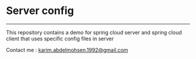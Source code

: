 # Server config
_______________

This repository contains a demo for spring cloud server and spring cloud client that uses specific config files in server

Contact me : karim.abdelmohsen.1992@gmail.com